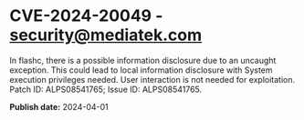 # CVE-2024-20049 - security@mediatek.com

In flashc, there is a possible information disclosure due to an uncaught exception. This could lead to local information disclosure with System execution privileges needed. User interaction is not needed for exploitation. Patch ID: ALPS08541765; Issue ID: ALPS08541765.

**Publish date:** 2024-04-01
